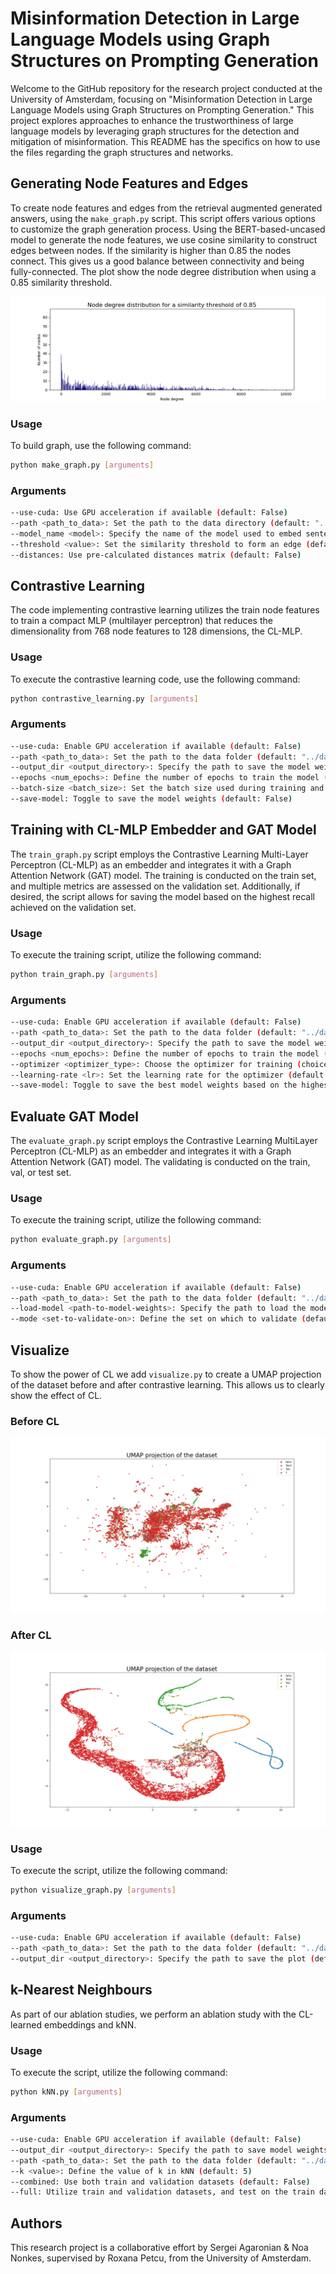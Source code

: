 # Misinformation Detection in Large Language Models using Graph Structures on Prompting Generation

Welcome to the GitHub repository for the research project conducted at the University of Amsterdam, focusing on "Misinformation Detection in Large Language Models using Graph Structures on Prompting Generation." This project explores approaches to enhance the trustworthiness of large language models by leveraging graph structures for the detection and mitigation of misinformation. This README has the specifics on how to use the files regarding the graph structures and networks.

## Generating Node Features and Edges
To create node features and edges from the retrieval augmented generated answers, using the `make_graph.py` script. This script offers various options to customize the graph generation process. Using the BERT-based-uncased model to generate the node features, we use cosine similarity to construct edges between nodes. If the similarity is higher than 0.85 the nodes connect. This gives us a good balance between connectivity and being fully-connected. The plot show the node degree distribution when using a 0.85 similarity threshold.

![barplot](images/barplot_0.85.png)

### Usage
To build graph, use the following command:
```bash
python make_graph.py [arguments]
```

### Arguments
```bash
--use-cuda: Use GPU acceleration if available (default: False)
--path <path_to_data>: Set the path to the data directory (default: "../data/")
--model_name <model>: Specify the name of the model used to embed sentences (default: "bert-base-uncased")
--threshold <value>: Set the similarity threshold to form an edge (default: 0.85)
--distances: Use pre-calculated distances matrix (default: False)
```

## Contrastive Learning
The code implementing contrastive learning utilizes the train node features to train a compact MLP (multilayer perceptron) that reduces the dimensionality from 768 node features to 128 dimensions, the CL-MLP.

### Usage
To execute the contrastive learning code, use the following command:
```bash
python contrastive_learning.py [arguments]
```

### Arguments
```bash
--use-cuda: Enable GPU acceleration if available (default: False)
--path <path_to_data>: Set the path to the data folder (default: "../data/")
--output_dir <output_directory>: Specify the path to save the model weights (default: "../weights/")
--epochs <num_epochs>: Define the number of epochs to train the model (default: 1000)
--batch-size <batch_size>: Set the batch size used during training and evaluation (default: 256)
--save-model: Toggle to save the model weights (default: False)
```

## Training with CL-MLP Embedder and GAT Model
The `train_graph.py` script employs the Contrastive Learning Multi-Layer Perceptron (CL-MLP) as an embedder and integrates it with a Graph Attention Network (GAT) model. The training is conducted on the train set, and multiple metrics are assessed on the validation set. Additionally, if desired, the script allows for saving the model based on the highest recall achieved on the validation set.

### Usage

To execute the training script, utilize the following command:
```bash
python train_graph.py [arguments]
```

### Arguments
```bash
--use-cuda: Enable GPU acceleration if available (default: False)
--path <path_to_data>: Set the path to the data folder (default: "../data/")
--output_dir <output_directory>: Specify the path to save the model weights (default: "../weights/")
--epochs <num_epochs>: Define the number of epochs to train the model (default: 500)
--optimizer <optimizer_type>: Choose the optimizer for training (choices: "SGD", "Adam", default: "Adam")
--learning-rate <lr>: Set the learning rate for the optimizer (default: 1e-3)
--save-model: Toggle to save the best model weights based on the highest recall on validation (default: False)
```

## Evaluate GAT Model
The `evaluate_graph.py` script employs the Contrastive Learning MultiLayer Perceptron (CL-MLP) as an embedder and integrates it with a Graph Attention Network (GAT) model. The validating is conducted on the train, val, or test set.

### Usage

To execute the training script, utilize the following command:
```bash
python evaluate_graph.py [arguments]
```

### Arguments
```bash
--use-cuda: Enable GPU acceleration if available (default: False)
--path <path_to_data>: Set the path to the data folder (default: "../data/")
--load-model <path-to-model-weights>: Specify the path to load the model weights (default: "../weights/GAT_379.pt")
--mode <set-to-validate-on>: Define the set on which to validate (default: "val")
```

## Visualize
To show the power of CL we add `visualize.py` to create a UMAP projection of the dataset before and after contrastive learning. This allows us to clearly show the effect of CL.
### Before CL
![data distribution before](images/data.png)

### After CL
![data distribution after](images/data_cl.png)

### Usage

To execute the script, utilize the following command:
```bash
python visualize_graph.py [arguments]
```

### Arguments
```bash
--use-cuda: Enable GPU acceleration if available (default: False)
--path <path_to_data>: Set the path to the data folder (default: "../data/")
--output_dir <output_directory>: Specify the path to save the plot (default: "images/")
```

## k-Nearest Neighbours
As part of our ablation studies, we perform an ablation study with the CL-learned embeddings and kNN. 

### Usage

To execute the script, utilize the following command:
```bash
python kNN.py [arguments]
```

### Arguments
```bash
--use-cuda: Enable GPU acceleration if available (default: False)
--output_dir <output_directory>: Specify the path to save model weights (default: "../weights/")
--path <path_to_data>: Set the path to the data folder (default: "../data/")
--k <value>: Define the value of k in kNN (default: 5)
--combined: Use both train and validation datasets (default: False)
--full: Utilize train and validation datasets, and test on the train dataset (default: False)
```

## Authors

This research project is a collaborative effort by Sergei Agaronian & Noa Nonkes, supervised by Roxana Petcu, from the University of Amsterdam.